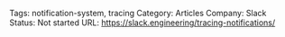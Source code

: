 

Tags: notification-system, tracing
Category: Articles
Company: Slack
Status: Not started
URL: https://slack.engineering/tracing-notifications/

